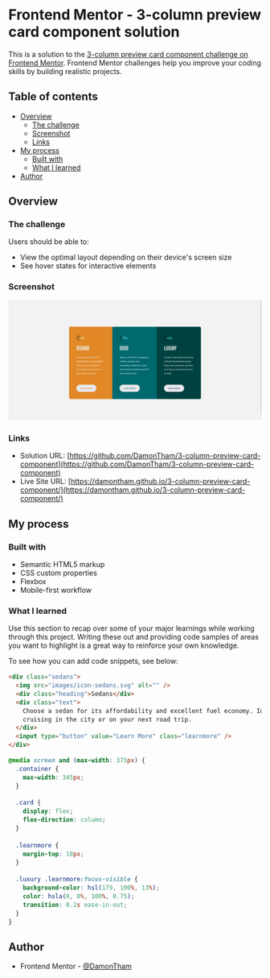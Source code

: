 # Frontend Mentor - 3-column preview card component solution

This is a solution to the [3-column preview card component challenge on Frontend Mentor](https://www.frontendmentor.io/challenges/3column-preview-card-component-pH92eAR2-). Frontend Mentor challenges help you improve your coding skills by building realistic projects.

## Table of contents

- [Overview](#overview)
  - [The challenge](#the-challenge)
  - [Screenshot](#screenshot)
  - [Links](#links)
- [My process](#my-process)
  - [Built with](#built-with)
  - [What I learned](#what-i-learned)
- [Author](#author)

## Overview

### The challenge

Users should be able to:

- View the optimal layout depending on their device's screen size
- See hover states for interactive elements

### Screenshot

![](./images/Screenshot.jpg)

### Links

- Solution URL: [https://github.com/DamonTham/3-column-preview-card-component](https://github.com/DamonTham/3-column-preview-card-component)
- Live Site URL: [https://damontham.github.io/3-column-preview-card-component/](https://damontham.github.io/3-column-preview-card-component/)

## My process

### Built with

- Semantic HTML5 markup
- CSS custom properties
- Flexbox
- Mobile-first workflow

### What I learned

Use this section to recap over some of your major learnings while working through this project. Writing these out and providing code samples of areas you want to highlight is a great way to reinforce your own knowledge.

To see how you can add code snippets, see below:

```html
<div class="sedans">
  <img src="images/icon-sedans.svg" alt="" />
  <div class="heading">Sedans</div>
  <div class="text">
    Choose a sedan for its affordability and excellent fuel economy. Ideal for
    cruising in the city or on your next road trip.
  </div>
  <input type="button" value="Learn More" class="learnmore" />
</div>
```

```css
@media screen and (max-width: 375px) {
  .container {
    max-width: 345px;
  }

  .card {
    display: flex;
    flex-direction: column;
  }

  .learnmore {
    margin-top: 10px;
  }

  .luxury .learnmore:focus-visible {
    background-color: hsl(179, 100%, 13%);
    color: hsla(0, 0%, 100%, 0.75);
    transition: 0.2s ease-in-out;
  }
}
```

<!-- ```js
const proudOfThisFunc = () => {
  console.log("🎉");
};
``` -->

## Author

- Frontend Mentor - [@DamonTham](https://www.frontendmentor.io/profile/DamonTham)
